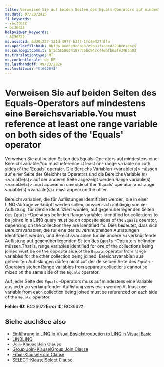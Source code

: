 ```yaml
---
title: Verweisen Sie auf beiden Seiten des Equals-Operators auf mindestens eine Bereichsvariable.
ms.date: 07/20/2015
f1_keywords:
- vbc36622
- bc36622
helpviewer_keywords:
- BC36622
ms.assetid: 8d301227-131d-4977-b3ff-1fc4e427f8fa
ms.openlocfilehash: 0bf36106d8e9ce6037c9d31fbe8ed228bec10be5
ms.sourcegitcommit: bf5c5850654187705bc94cc40ebfb62fe346ab02
ms.translationtype: MT
ms.contentlocale: de-DE
ms.lasthandoff: 09/23/2020
ms.locfileid: "91062043"
---
```

# <a name="you-must-reference-at-least-one-range-variable-on-both-sides-of-the-equals-operator"></a><span data-ttu-id="2551b-102">Verweisen Sie auf beiden Seiten des Equals-Operators auf mindestens eine Bereichsvariable.</span><span class="sxs-lookup"><span data-stu-id="2551b-102">You must reference at least one range variable on both sides of the 'Equals' operator</span></span>

<span data-ttu-id="2551b-103">Verweisen Sie auf beiden Seiten des Equals-Operators auf mindestens eine Bereichsvariable.</span><span class="sxs-lookup"><span data-stu-id="2551b-103">You must reference at least one range variable on both sides of the 'Equals' operator.</span></span> <span data-ttu-id="2551b-104">Die Bereichs Variablen \<variable(s)> müssen auf einer Seite des Gleichheits Operators und die Bereichs Variable (n) \<variable(s)> auf der anderen Seite angezeigt werden.</span><span class="sxs-lookup"><span data-stu-id="2551b-104">Range variable(s) \<variable(s)> must appear on one side of the 'Equals' operator, and range variable(s) \<variable(s)> must appear on the other.</span></span>  
  
 <span data-ttu-id="2551b-105">Bereichsvariablen, die für Auflistungen identifiziert werden, die in einer LINQ-Abfrage verknüpft werden sollen, müssen sich abhängig von der Auflistung, für die sie identifiziert wurden, auf gegenüberliegenden Seiten des `Equals` -Operators befinden.</span><span class="sxs-lookup"><span data-stu-id="2551b-105">Range variables identified for collections to be joined in a LINQ query must be on opposite sides of the `Equals` operator, depending on the collection they are identified for.</span></span> <span data-ttu-id="2551b-106">Dies bedeutet, dass sich Bereichsvariablen, die für eine der zu verknüpfenden Auflistungen identifiziert werden, und Bereichsvariablen für die andere zu verknüpfende Auflistung auf gegenüberliegenden Seiten des `Equals` -Operators befinden müssen.</span><span class="sxs-lookup"><span data-stu-id="2551b-106">That is, range variables identified for one of the collections being joined must be on the opposite side of the `Equals` operator from range variables for the other collection being joined.</span></span> <span data-ttu-id="2551b-107">Bereichsvariablen aus getrennten Auflistungen dürfen nicht auf der derselben Seite des `Equals` -Operators stehen.</span><span class="sxs-lookup"><span data-stu-id="2551b-107">Range variables from separate collections cannot be mixed on the same side of the `Equals` operator.</span></span>  
  
 <span data-ttu-id="2551b-108">Auf jeder Seite des `Equals` -Operators muss auf mindestens eine Variable aus jeder zu verknüpfenden Auflistung verwiesen werden.</span><span class="sxs-lookup"><span data-stu-id="2551b-108">At least one variable from each collection being joined must be referenced on each side of the `Equals` operator.</span></span>  
  
 <span data-ttu-id="2551b-109">**Fehler-ID:** BC36622</span><span class="sxs-lookup"><span data-stu-id="2551b-109">**Error ID:** BC36622</span></span>  
  
## <a name="see-also"></a><span data-ttu-id="2551b-110">Siehe auch</span><span class="sxs-lookup"><span data-stu-id="2551b-110">See also</span></span>

- [<span data-ttu-id="2551b-111">Einführung in LINQ in Visual Basic</span><span class="sxs-lookup"><span data-stu-id="2551b-111">Introduction to LINQ in Visual Basic</span></span>](../programming-guide/language-features/linq/introduction-to-linq.md)
- [<span data-ttu-id="2551b-112">LINQ</span><span class="sxs-lookup"><span data-stu-id="2551b-112">LINQ</span></span>](../programming-guide/language-features/linq/index.md)
- [<span data-ttu-id="2551b-113">Join-Klausel</span><span class="sxs-lookup"><span data-stu-id="2551b-113">Join Clause</span></span>](../language-reference/queries/join-clause.md)
- [<span data-ttu-id="2551b-114">Group Join-Klausel</span><span class="sxs-lookup"><span data-stu-id="2551b-114">Group Join Clause</span></span>](../language-reference/queries/group-join-clause.md)
- [<span data-ttu-id="2551b-115">From-Klausel</span><span class="sxs-lookup"><span data-stu-id="2551b-115">From Clause</span></span>](../language-reference/queries/from-clause.md)
- [<span data-ttu-id="2551b-116">SELECT-Klausel</span><span class="sxs-lookup"><span data-stu-id="2551b-116">Select Clause</span></span>](../language-reference/queries/select-clause.md)
